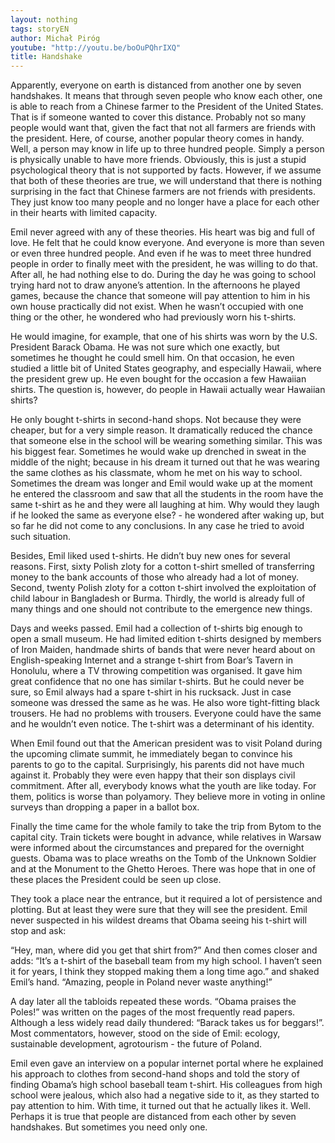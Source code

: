 ```yaml
---
layout: nothing
tags: storyEN
author: Michał Piróg
youtube: "http://youtu.be/boOuPQhrIXQ"
title: Handshake
---
```

Apparently, everyone on earth is distanced from another one by seven handshakes. It means that through seven people who know each other, one is able to reach from a Chinese farmer to the President of the United States. That is if someone wanted to cover this distance. Probably not so many people would want that, given the fact that not all farmers are friends with the president. Here, of course, another popular theory comes in handy. Well, a person may know in life up to three hundred people. Simply a person is physically unable to have more friends. Obviously, this is just a stupid psychological theory that is not supported by facts. However, if we assume that both of these theories are true, we will understand that there is nothing surprising in the fact that Chinese farmers are not friends with presidents. They just know too many people and no longer have a place for each other in their hearts with limited capacity.

Emil never agreed with any of these theories. His heart was big and full of love. He felt that he could know everyone. And everyone is more than seven or even three hundred people. And even if he was to meet three hundred people in order to finally meet with the president, he was willing to do that. After all, he had nothing else to do. During the day he was going to school trying hard not to draw anyone’s attention. In the afternoons he played games, because the chance that someone will pay attention to him in his own house practically did not exist. When he wasn’t occupied with one thing or the other, he wondered who had previously worn his t-shirts.

He would imagine, for example, that one of his shirts was worn by the U.S. President Barack Obama. He was not sure which one exactly, but sometimes he thought he could smell him. On that occasion, he even studied a little bit of United States geography, and especially Hawaii, where the president grew up. He even bought for the occasion a few Hawaiian shirts. The question is, however, do people in Hawaii actually wear Hawaiian shirts? 

He only bought t-shirts in second-hand shops. Not because they were cheaper, but for a very simple reason. It dramatically reduced the chance that someone else in the school will be wearing something similar. This was his biggest fear. Sometimes he would wake up drenched in sweat in the middle of the night; because in his dream it turned out that he was wearing the same clothes as his classmate, whom he met on his way to school. Sometimes the dream was longer and Emil would wake up at the moment he entered the classroom and saw that all the students in the room have the same t-shirt as he and they were all laughing at him. Why would they laugh if he looked the same as everyone else? - he wondered after waking up, but so far he did not come to any conclusions. In any case he tried to avoid such situation.

Besides, Emil liked used t-shirts. He didn’t buy new ones for several reasons. First, sixty Polish zloty for a cotton t-shirt smelled of transferring money to the bank accounts of those who already had a lot of money. Second, twenty Polish zloty for a cotton t-shirt involved the exploitation of child labour in Bangladesh or Burma. Thirdly, the world is already full of many things and one should not contribute to the emergence new things.

Days and weeks passed. Emil had a collection of t-shirts big enough to open a small museum. He had limited edition t-shirts designed by members of Iron Maiden, handmade shirts of bands that were never heard about on English-speaking Internet and a strange t-shirt from Boar’s Tavern in Honolulu, where a TV throwing competition was organised. It gave him great confidence that no one has similar t-shirts. But he could never be sure, so Emil always had a spare t-shirt in his rucksack. Just in case someone was dressed the same as he was. He also wore tight-fitting black trousers. He had no problems with trousers. Everyone could have the same and he wouldn’t even notice. The t-shirt was a determinant of his identity.

When Emil found out that the American president was to visit Poland during the upcoming climate summit, he immediately began to convince his parents to go to the capital. Surprisingly, his parents did not have much against it. Probably they were even happy that their son displays civil commitment. After all, everybody knows what the youth are like today. For them, politics is worse than polyamory. They believe more in voting in online surveys than dropping a paper in a ballot box.

Finally the time came for the whole family to take the trip from Bytom to the capital city. Train tickets were bought in advance, while relatives in Warsaw were informed about the circumstances and prepared for the overnight guests. Obama was to place wreaths on the Tomb of the Unknown Soldier and at the Monument to the Ghetto Heroes. There was hope that in one of these places the President could be seen up close.

They took a place near the entrance, but it required a lot of persistence and plotting. But at least they were sure that they will see the president. Emil never suspected in his wildest dreams that Obama seeing his t-shirt will stop and ask:

“Hey, man, where did you get that shirt from?” And then comes closer and adds: “It’s a t-shirt of the baseball team from my high school. I haven’t seen it for years, I think they stopped making them a long time ago.” and shaked Emil’s hand. “Amazing, people in Poland never waste anything!”

A day later all the tabloids repeated these words. “Obama praises the Poles!” was written on the pages of the most frequently read papers. Although a less widely read daily thundered: “Barack takes us for beggars!”. Most commentators, however, stood on the side of Emil: ecology, sustainable development, agrotourism - the future of Poland.

Emil even gave an interview on a popular internet portal where he explained his approach to clothes from second-hand shops and told the story of finding Obama’s high school baseball team t-shirt. His colleagues from high school were jealous, which also had a negative side to it, as they started to pay attention to him. With time, it turned out that he actually likes it. Well. Perhaps it is true that people are distanced from each other by seven handshakes. But sometimes you need only one.


